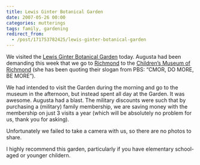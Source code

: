 ```yaml
---
title: Lewis Ginter Botanical Garden
date: 2007-05-26 00:00
categories: mutterings
tags: family, gardening
redirect_from:
  - /post/171753782425/lewis-ginter-botanical-garden
---
```

We visited the [Lewis Ginter Botanical Garden](http://www.lewisginter.org) today. Augusta had been demanding this week that we go to [Richmond](http://www.google.com/maps?f=q&amp;hl=en&amp;q=Richmond,+VA&amp;ie=UTF8&amp;t=h&amp;om=1&amp;ll=37.557642,-77.433701&amp;spn=0.279241,0.347443&amp;z=11&amp;iwloc=addr) to the [Children&rsquo;s Museum of Richmond](http://www.c-mor.org) (she has been quoting their slogan from PBS: &ldquo;CMOR, DO MORE, BE MORE&rdquo;).

We had intended to visit the Garden during the morning and go to the museum in the afternoon, but instead spent all day at the Garden. It was awesome. Augusta had a blast. The military discounts were such that by purchasing a (military) family membership, we are saving money with the membership on just 3 visits a year (which will be absolutely no problem for us, thank you for asking).

Unfortunately we failed to take a camera with us, so there are no photos to share.

I highly recommend this garden, particularly if you have elementary school-aged or younger childern.
